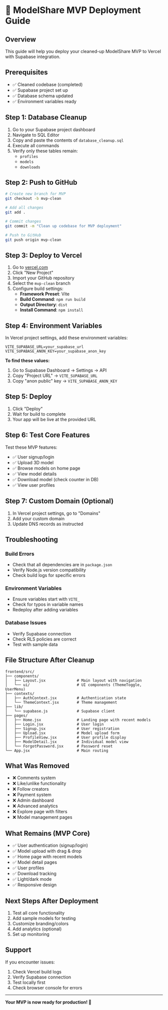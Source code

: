 # 🚀 ModelShare MVP Deployment Guide

## Overview
This guide will help you deploy your cleaned-up ModelShare MVP to Vercel with Supabase integration.

## Prerequisites
- ✅ Cleaned codebase (completed)
- ✅ Supabase project set up
- ✅ Database schema updated
- ✅ Environment variables ready

## Step 1: Database Cleanup
1. Go to your Supabase project dashboard
2. Navigate to SQL Editor
3. Copy and paste the contents of `database_cleanup.sql`
4. Execute all commands
5. Verify only these tables remain:
   - `profiles`
   - `models` 
   - `downloads`

## Step 2: Push to GitHub
```bash
# Create new branch for MVP
git checkout -b mvp-clean

# Add all changes
git add .

# Commit changes
git commit -m "Clean up codebase for MVP deployment"

# Push to GitHub
git push origin mvp-clean
```

## Step 3: Deploy to Vercel
1. Go to [vercel.com](https://vercel.com)
2. Click "New Project"
3. Import your GitHub repository
4. Select the `mvp-clean` branch
5. Configure build settings:
   - **Framework Preset**: Vite
   - **Build Command**: `npm run build`
   - **Output Directory**: `dist`
   - **Install Command**: `npm install`

## Step 4: Environment Variables
In Vercel project settings, add these environment variables:

```env
VITE_SUPABASE_URL=your_supabase_url
VITE_SUPABASE_ANON_KEY=your_supabase_anon_key
```

**To find these values:**
1. Go to Supabase Dashboard → Settings → API
2. Copy "Project URL" → `VITE_SUPABASE_URL`
3. Copy "anon public" key → `VITE_SUPABASE_ANON_KEY`

## Step 5: Deploy
1. Click "Deploy"
2. Wait for build to complete
3. Your app will be live at the provided URL

## Step 6: Test Core Features
Test these MVP features:
- ✅ User signup/login
- ✅ Upload 3D model
- ✅ Browse models on home page
- ✅ View model details
- ✅ Download model (check counter in DB)
- ✅ View user profiles

## Step 7: Custom Domain (Optional)
1. In Vercel project settings, go to "Domains"
2. Add your custom domain
3. Update DNS records as instructed

## Troubleshooting

### Build Errors
- Check that all dependencies are in `package.json`
- Verify Node.js version compatibility
- Check build logs for specific errors

### Environment Variables
- Ensure variables start with `VITE_`
- Check for typos in variable names
- Redeploy after adding variables

### Database Issues
- Verify Supabase connection
- Check RLS policies are correct
- Test with sample data

## File Structure After Cleanup
```
frontend/src/
├── components/
│   ├── Layout.jsx              # Main layout with navigation
│   └── ui/                     # UI components (ThemeToggle, UserMenu)
├── contexts/
│   ├── AuthContext.jsx         # Authentication state
│   └── ThemeContext.jsx        # Theme management
├── lib/
│   └── supabase.js             # Supabase client
├── pages/
│   ├── Home.jsx                # Landing page with recent models
│   ├── Login.jsx               # User login
│   ├── Signup.jsx              # User registration
│   ├── Upload.jsx              # Model upload form
│   ├── ProfileView.jsx         # User profile display
│   ├── ModelDetail.jsx         # Individual model view
│   └── ForgotPassword.jsx      # Password reset
└── App.jsx                     # Main routing
```

## What Was Removed
- ❌ Comments system
- ❌ Like/unlike functionality
- ❌ Follow creators
- ❌ Payment system
- ❌ Admin dashboard
- ❌ Advanced analytics
- ❌ Explore page with filters
- ❌ Model management pages

## What Remains (MVP Core)
- ✅ User authentication (signup/login)
- ✅ Model upload with drag & drop
- ✅ Home page with recent models
- ✅ Model detail pages
- ✅ User profiles
- ✅ Download tracking
- ✅ Light/dark mode
- ✅ Responsive design

## Next Steps After Deployment
1. Test all core functionality
2. Add sample models for testing
3. Customize branding/colors
4. Add analytics (optional)
5. Set up monitoring

## Support
If you encounter issues:
1. Check Vercel build logs
2. Verify Supabase connection
3. Test locally first
4. Check browser console for errors

---

**Your MVP is now ready for production! 🎉**
